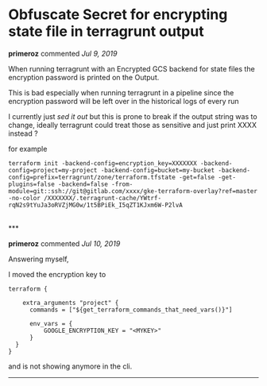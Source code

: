 # Obfuscate Secret for encrypting state file in terragrunt output

**primeroz** commented *Jul 9, 2019*

When running terragrunt with an Encrypted GCS backend for state files the encryption password is printed on the Output.

This is bad especially when running terragrunt in a pipeline since the encryption password will be left over in the historical logs of every run

I currently just _sed it out_ but this is prone to break if the output string was to change, ideally terragrunt could treat those as sensitive and just print XXXX instead ? 

for example 
```
terraform init -backend-config=encryption_key=XXXXXXX -backend-config=project=my-project -backend-config=bucket=my-bucket -backend-config=prefix=terragrunt/zone/terraform.tfstate -get=false -get-plugins=false -backend=false -from-module=git::ssh://git@gitlab.com/xxxx/gke-terraform-overlay?ref=master -no-color /XXXXXXX/.terragrunt-cache/YWtrf-rqN2s9tYuJa3oRVZjMG0w/1t5BPiEk_I5qZT1KJxm6W-P2lvA
```
<br />
***


**primeroz** commented *Jul 10, 2019*

Answering myself,

I moved the encryption key to 

```
terraform {

    extra_arguments "project" {
      commands = ["${get_terraform_commands_that_need_vars()}"]

      env_vars = {
          GOOGLE_ENCRYPTION_KEY = "<MYKEY>"
      }
  }  
}
```

and is not showing anymore in the cli. 


***

